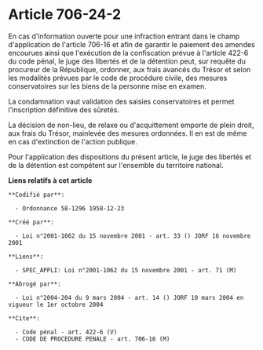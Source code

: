 # Article 706-24-2

En cas d'information ouverte pour une infraction entrant dans le champ d'application de l'article 706-16 et afin de garantir
le paiement des amendes encourues ainsi que l'exécution de la confiscation prévue à l'article 422-6 du code pénal, le juge
des libertés et de la détention peut, sur requête du procureur de la République, ordonner, aux frais avancés du Trésor et
selon les modalités prévues par le code de procédure civile, des mesures conservatoires sur les biens de la personne mise en
examen.

La condamnation vaut validation des saisies conservatoires et permet l'inscription définitive des sûretés.

La décision de non-lieu, de relaxe ou d'acquittement emporte de plein droit, aux frais du Trésor, mainlevée des mesures
ordonnées. Il en est de même en cas d'extinction de l'action publique.

Pour l'application des dispositions du présent article, le juge des libertés et de la détention est compétent sur l'ensemble
du territoire national.

**Liens relatifs à cet article**

	**Codifié par**:

	  - Ordonnance 58-1296 1958-12-23

	**Créé par**:

	  - Loi n°2001-1062 du 15 novembre 2001 - art. 33 () JORF 16 novembre 2001

	**Liens**:

	  - SPEC_APPLI: Loi n°2001-1062 du 15 novembre 2001 - art. 71 (M)

	**Abrogé par**:

	  - Loi n°2004-204 du 9 mars 2004 - art. 14 () JORF 10 mars 2004 en vigueur le 1er octobre 2004

	**Cite**:

	  - Code pénal - art. 422-6 (V)
	  - CODE DE PROCEDURE PENALE - art. 706-16 (M)
